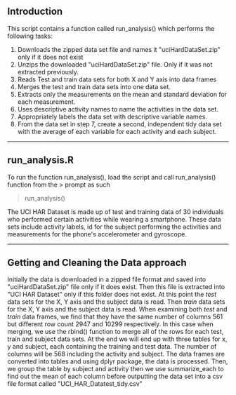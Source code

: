 Introduction
-----------------
This script contains a function called run_analysis() which performs the following tasks:
1. Downloads the zipped data set file and names it "uciHardDataSet.zip" only if it does not exist
2. Unzips the downloaded "uciHardDataSet.zip" file. Only if it was not extracted previously.
3. Reads Test and train data sets for both X and Y axis into data frames
4. Merges the test and train data sets into one data set.
5. Extracts only the measurements on the mean and standard deviation for each measurement. 
6. Uses descriptive activity names to name the activities in the data set.
7. Appropriately labels the data set with descriptive variable names.
8. From the data set in step 7, create a second, independent tidy data set with the average of each variable
    for each activity and each subject.

----------

run_analysis.R
-------------

To run the function run_analysis(), load the script and call run_analysis() function from the > prompt as such 
> run_analysis()
> 

The UCI HAR Dataset is made up of test and training data of 30 individuals who performed certain activities while wearing a smartphone. These data sets include activity labels, id for the subject performing the activities and measurements for the phone's accelerometer and gyroscope.

----------

Getting and Cleaning the Data approach
-------------------

Initially the data is downloaded in a zipped file format and saved into "uciHardDataSet.zip" file only if it does exist. Then this file is extracted into "UCI HAR Dataset" only if this folder does not exist. 
At this point the *test* data sets for the X, Y axis and the subject data is read. Then *train* data sets for the X, Y axis and the subject data is read. 
When examining both *test* and *train* data frames, we find that they have the same number of columns 561 but different row count 2947 and 10299 respectively.  In this case when merging, we use the rbind() function to merge all of the rows for each test, train and subject data sets. At the end we will end up with three tables for x, y and subject, each containing the training and test data. The number of columns will be 568 including the activity and subject. The data frames are converted into tables and using dplyr package, the data is processed. Then, we group the table by subject and activity then we use summarize_each to find out the mean of each column before outputting the data set into a csv file format called "UCI_HAR_Datatest_tidy.csv"